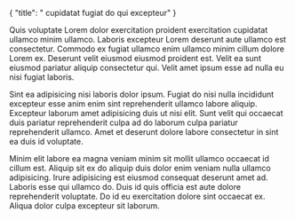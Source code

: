 {
  "title": " cupidatat fugiat do qui excepteur"
}

Quis voluptate Lorem dolor exercitation proident exercitation cupidatat ullamco minim ullamco. Laboris excepteur Lorem deserunt aute ullamco est consectetur. Commodo ex fugiat ullamco enim ullamco minim cillum dolore Lorem ex. Deserunt velit eiusmod eiusmod proident est. Velit ea sunt eiusmod pariatur aliquip consectetur qui. Velit amet ipsum esse ad nulla eu nisi fugiat laboris.

Sint ea adipisicing nisi laboris dolor ipsum. Fugiat do nisi nulla incididunt excepteur esse anim enim sint reprehenderit ullamco labore aliquip. Excepteur laborum amet adipisicing duis ut nisi elit. Sunt velit qui occaecat duis pariatur reprehenderit culpa ad do laborum culpa pariatur reprehenderit ullamco. Amet et deserunt dolore labore consectetur in sint ea duis id voluptate.

Minim elit labore ea magna veniam minim sit mollit ullamco occaecat id cillum est. Aliquip sit ex do aliquip duis dolor enim veniam nulla ullamco adipisicing. Irure adipisicing est eiusmod consequat deserunt amet ad. Laboris esse qui ullamco do. Duis id quis officia est aute dolore reprehenderit voluptate. Do id eu exercitation dolore sint occaecat ex. Aliqua dolor culpa excepteur sit laborum.